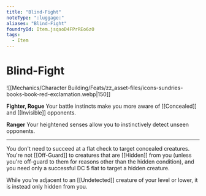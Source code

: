 ```yaml
---
title: "Blind-Fight"
noteType: ":luggage:"
aliases: "Blind-Fight"
foundryId: Item.jsqaoD4FPrREo6zO
tags:
  - Item
---
```


# Blind-Fight
![[Mechanics/Character Building/Feats/zz_asset-files/icons-sundries-books-book-red-exclamation.webp|150]]

**Fighter, Rogue** Your battle instincts make you more aware of [[Concealed]] and [[Invisible]] opponents.

**Ranger** Your heightened senses allow you to instinctively detect unseen opponents.

* * *

You don't need to succeed at a flat check to target concealed creatures. You're not [[Off-Guard]] to creatures that are [[Hidden]] from you (unless you're off-guard to them for reasons other than the hidden condition), and you need only a successful DC 5 flat to target a hidden creature.

While you're adjacent to an [[Undetected]] creature of your level or lower, it is instead only hidden from you.
